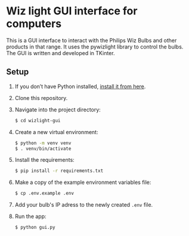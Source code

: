 # Wiz light GUI interface for computers 

This is a GUI interface to interact with the Philips Wiz Bulbs and other products in that range. It uses the pywizlight library to control the bulbs. The GUI is written and developed in TKinter.

## Setup

1. If you don’t have Python installed, [install it from here](https://www.python.org/downloads/).

2. Clone this repository.

3. Navigate into the project directory:

   ```bash
   $ cd wizlight-gui
   ```

4. Create a new virtual environment:

   ```bash
   $ python -m venv venv
   $ . venv/bin/activate
   ```

5. Install the requirements:

   ```bash
   $ pip install -r requirements.txt
   ```

6. Make a copy of the example environment variables file:

   ```bash
   $ cp .env.example .env
   ```

7. Add your bulb's IP adress to the newly created `.env` file.

8. Run the app:

   ```bash
   $ python gui.py
   ```
